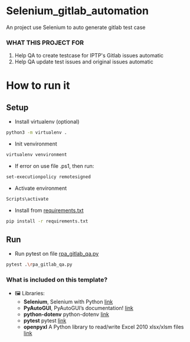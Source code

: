 # Selenium_gitlab_automation
An project use Selenium to auto generate gitlab test case 



### WHAT THIS PROJECT FOR


1. Help QA to create testcase for IPTP's Gitlab issues automatic
3. Help QA update test issues and original issues automatic


# How to run it

## Setup

- Install virtualenv (optional)
```bash
python3 -m virtualenv .   
```
- Init venvironment
```bash
virtualenv venvironment 
```
- If error on use file .ps1, then run:
```bash
set-executionpolicy remotesigned
```
- Activate environment
```bash
Scripts\activate
```
- Install from [requirements.txt](requirements.txt)
```bash
pip install -r requirements.txt
```

## Run
- Run pytest on file [rpa_gitlab_qa.py](rpa_gitlab_qa.py)
```bash
pytest .\rpa_gitlab_qa.py
```


### What is included on this template?

- 🖼️ Libraries:
  * **Selenium**, Selenium with Python [link](https://selenium-python.readthedocs.io/index.html)
  * **PyAutoGUI**, PyAutoGUI’s documentation! [link](https://pyautogui.readthedocs.io/en/latest/)
  * **python-dotenv** python-dotenv [link](https://pypi.org/project/python-dotenv/)
  * **pytest** pytest [link](https://docs.pytest.org/en/7.3.x/)
  * **openpyxl** A Python library to read/write Excel 2010 xlsx/xlsm files [link](https://openpyxl.readthedocs.io/en/stable/)